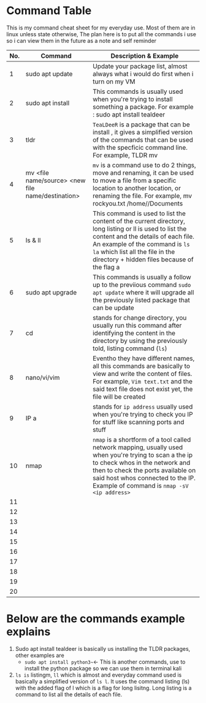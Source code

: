# Command Table
This is my command cheat sheet for my everyday use. Most of them are in linux unless state otherwise, The plan here is to put all the commands i use so i can view them in the future as a note and self reminder 

| No. | Command                  | Description & Example                          |
|-----|--------------------------|------------------------------------------------|
| 1   | sudo apt update                         | Update your package list, almost always what i would do first when i turn on my VM                                                |
| 2   | sudo apt install <packages>                         | This commands is usually used when you're trying to install something a package. For example : sudo apt install tealdeer                                                |
| 3   | tldr <commands>                        | `TeaLDeeR` is a package that can be install , it gives a simplified version of the commands that can be used with the specficic command line. For example, TLDR mv                                                  |
| 4   | mv <file name/source> <new file name/destination>                         | `mv` is a command use to do 2 things, move and renaming, it can be used to move a file from a specific location to another location, or renaming the file. For example, mv rockyou.txt /home/<user>/Documents                                                |
| 5   | ls & ll                         | This command is used to list the content of the current directory, long listing or ll is used to list the content and the details of each file. An example of the command is `ls la` which list all the file in the directory + hidden files because of the flag a                                                |
| 6   | sudo apt upgrade                         | This commands is usually a follow up to the previious command `sudo apt update` where it will upgrade all the previously listed package that can be update                                                |
| 7   | cd <directory>                          | stands for change directory, you usually run this command after identifying the content in the directory by using the previously told, listing command (`ls`)                                                |
| 8   | nano/vi/vim <filename>                          | Eventho they have different names, all this commands are basically to view and write the content of files. For example, `Vim text.txt` and the said text file does not exist yet, the file will be created                                                |
| 9   | IP a                          | stands for `ip address` usually used when you're trying to check you IP for stuff like scanning ports and stuff                                                |
| 10  | nmap                         | `nmap` is a shortform of a tool called network mapping, usually used when you're trying to scan a the ip to check whos in the network and then to check the ports available on said host whos connected to the IP. Example of command is `nmap -sV <ip address>`                                                |
| 11  |                          |                                                |
| 12  |                          |                                                |
| 13  |                          |                                                |
| 14  |                          |                                                |
| 15  |                          |                                                |
| 16  |                          |                                                |
| 17  |                          |                                                |
| 18  |                          |                                                |
| 19  |                          |                                                |
| 20  |                          |                                                |

# Below are the commands example explains
1. Sudo apt install tealdeer is basically us installing the TLDR packages, other examples are 
    * `sudo apt install python3~`<- This is another commands, use to install the python package so we can use them in terminal kali
2. `ls is` listingm, `ll` which is almost and everyday command used is basically a simplified version of `ls l`. It uses the command listing (ls) with the added flag of l which is a flag for long lisitng. Long listing is a command to list all the details of each file.
